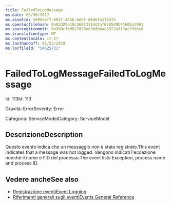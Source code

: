 ```yaml
---
title: FailedToLogMessage
ms.date: 03/30/2017
ms.assetid: 589d5af7-685f-4456-bebf-d6d6fa1f8475
ms.openlocfilehash: 0a82d29a18c366f311dd2af6285d9b44b05a2961
ms.sourcegitcommit: 6b308cf6d627d78ee36dbbae8972a310ac7fd6c8
ms.translationtype: MT
ms.contentlocale: it-IT
ms.lasthandoff: 01/23/2019
ms.locfileid: "54625731"
---
```

# <a name="failedtologmessage"></a><span data-ttu-id="c4714-102">FailedToLogMessage</span><span class="sxs-lookup"><span data-stu-id="c4714-102">FailedToLogMessage</span></span>
<span data-ttu-id="c4714-103">Id: 113</span><span class="sxs-lookup"><span data-stu-id="c4714-103">Id: 113</span></span>  
  
 <span data-ttu-id="c4714-104">Gravità: Error</span><span class="sxs-lookup"><span data-stu-id="c4714-104">Severity: Error</span></span>  
  
 <span data-ttu-id="c4714-105">Categoria: ServiceModel</span><span class="sxs-lookup"><span data-stu-id="c4714-105">Category: ServiceModel</span></span>  
  
## <a name="description"></a><span data-ttu-id="c4714-106">Descrizione</span><span class="sxs-lookup"><span data-stu-id="c4714-106">Description</span></span>  
 <span data-ttu-id="c4714-107">Questo evento indica che un messaggio non è stato registrato.</span><span class="sxs-lookup"><span data-stu-id="c4714-107">This event indicates that a message was not logged.</span></span> <span data-ttu-id="c4714-108">Vengono indicati l'eccezione nonché il nome e l'ID del processo.</span><span class="sxs-lookup"><span data-stu-id="c4714-108">The event lists Exception, process name and process ID.</span></span>  
  
## <a name="see-also"></a><span data-ttu-id="c4714-109">Vedere anche</span><span class="sxs-lookup"><span data-stu-id="c4714-109">See also</span></span>
- [<span data-ttu-id="c4714-110">Registrazione eventi</span><span class="sxs-lookup"><span data-stu-id="c4714-110">Event Logging</span></span>](../../../../../docs/framework/wcf/diagnostics/event-logging/index.md)
- [<span data-ttu-id="c4714-111">Riferimenti generali sugli eventi</span><span class="sxs-lookup"><span data-stu-id="c4714-111">Events General Reference</span></span>](../../../../../docs/framework/wcf/diagnostics/event-logging/events-general-reference.md)
